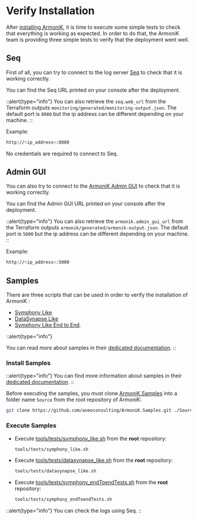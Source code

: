# Verify Installation

After [installing ArmoniK](./1.installation.md), it is time to execute some simple tests to check that everything is working as expected. In order to do that, the ArmoniK team is providing three simple tests to verify that the deployment went well.

## Seq

First of all, you can try to connect to the log server [Seq](https://datalust.co/) to check that it is working correctly.

You can find the Seq URL printed on your console after the deployment.

::alert{type="info"}
You can also retrieve the `seq.web_url` from the Terraform outputs `monitoring/generated/monitoring-output.json`. The default port is `8080` but the ip address can be different depending on your machine.
::

Example:

```bash
http://<ip_address>:8080
```

<!-- TODO: need to be confirmed -->
No credentials are required to connect to Seq.

## Admin GUI

You can also try to connect to the [ArmoniK Admin GUI](https://aneoconsulting.github.io/ArmoniK.Admin.GUI/) to check that it is working correctly.

You can find the Admin GUI URL printed on your console after the deployment.

<!-- TODO: need to be confirmed -->
::alert{type="info"}
You can also retrieve the `armonik.admin_gui_url` from the Terraform outputs `armonik/generated/armonik-output.json`. The default port is `5000` but the ip address can be different depending on your machine.
::

Example:

```bash
http://<ip_address>:5000
```

## Samples

<!-- TODO: Create a sample in order to test installation (no more Symphony or DataSynapse) -->
There are three scripts that can be used in order to verify the installation of ArmoniK :

* [Symphony Like](https://github.com/aneoconsulting/ArmoniK.Samples/tree/main/tools/tests/symphony_like.sh)
* [DataSynapse Like](https://github.com/aneoconsulting/ArmoniK.Samples/tree/main/tools/tests/datasynapse_like.sh)
* [Symphony Like End to End](https://github.com/aneoconsulting/ArmoniK.Samples/tree/main/tools/tests/symphony_endToendTests.sh).

::alert{type="info"}
<!-- TODO: Redirect to a readme -->
You can read more about samples in their [dedicated documentation](https://aneoconsulting.github.io/ArmoniK.Samples/).
::

### Install Samples

::alert{type="info"}
You can find more information about samples in their [dedicated documentation](https://aneoconsulting.github.io/ArmoniK.Samples/).
::

Before executing the samples, you must clone [ArmoniK.Samples](https://github.com/aneoconsulting/ArmoniK.Samples) into a folder name `Source` from the root repository of ArmoniK:

```bash
git clone https://github.com/aneoconsulting/ArmoniK.Samples.git ./Source/ArmoniK.Samples/
```

### Execute Samples

<!-- TODO: Verify how to execute samples -->
- Execute [tools/tests/symphony_like.sh](https://github.com/aneoconsulting/ArmoniK/blob/main/tools/tests/symphony_like.sh) from the **root** repository:
  ```bash
  tools/tests/symphony_like.sh
  ```

- Execute [tools/tests/datasynapse_like.sh](https://github.com/aneoconsulting/ArmoniK/blob/main/tools/tests/datasynapse_like.sh) from the **root** repository:
  ```bash
  tools/tests/datasynapse_like.sh
  ```

- Execute [tools/tests/symphony_endToendTests.sh](https://github.com/aneoconsulting/ArmoniK/blob/main/tools/tests/symphony_endToendTests.sh) from the **root**
  repository:
  ```bash
  tools/tests/symphony_endToendTests.sh
  ```

::alert{type="info"}
You can check the logs using Seq.
::
